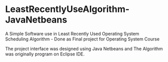 # LeastRecentlyUseAlgorithm-JavaNetbeans
A Simple Software use in Least Recently Used Operating System Scheduling Algorithm - Done as Final project for Operating System Course 

The project interface was designed using Java Netbeans and The Algorithm was originally program on Eclipse IDE.

